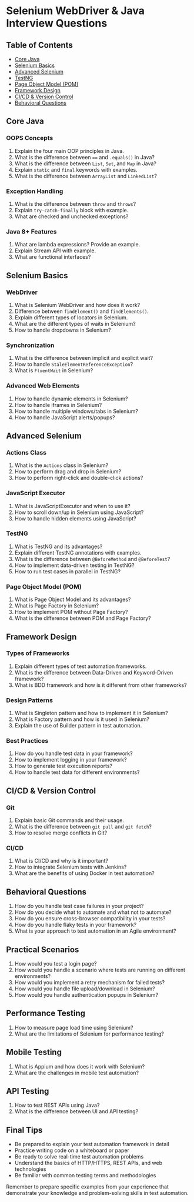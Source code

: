 # Selenium WebDriver & Java Interview Questions

## Table of Contents
- [Core Java](#core-java)
- [Selenium Basics](#selenium-basics)
- [Advanced Selenium](#advanced-selenium)
- [TestNG](#testng)
- [Page Object Model (POM)](#page-object-model-pom)
- [Framework Design](#framework-design)
- [CI/CD & Version Control](#cicd--version-control)
- [Behavioral Questions](#behavioral-questions)

## Core Java

### OOPS Concepts
1. Explain the four main OOP principles in Java.
2. What is the difference between `==` and `.equals()` in Java?
3. What is the difference between `List`, `Set`, and `Map` in Java?
4. Explain `static` and `final` keywords with examples.
5. What is the difference between `ArrayList` and `LinkedList`?

### Exception Handling
1. What is the difference between `throw` and `throws`?
2. Explain `try-catch-finally` block with example.
3. What are checked and unchecked exceptions?

### Java 8+ Features
1. What are lambda expressions? Provide an example.
2. Explain Stream API with example.
3. What are functional interfaces?

## Selenium Basics

### WebDriver
1. What is Selenium WebDriver and how does it work?
2. Difference between `findElement()` and `findElements()`.
3. Explain different types of locators in Selenium.
4. What are the different types of waits in Selenium?
5. How to handle dropdowns in Selenium?

### Synchronization
1. What is the difference between implicit and explicit wait?
2. How to handle `StaleElementReferenceException`?
3. What is `FluentWait` in Selenium?

### Advanced Web Elements
1. How to handle dynamic elements in Selenium?
2. How to handle iframes in Selenium?
3. How to handle multiple windows/tabs in Selenium?
4. How to handle JavaScript alerts/popups?

## Advanced Selenium

### Actions Class
1. What is the `Actions` class in Selenium?
2. How to perform drag and drop in Selenium?
3. How to perform right-click and double-click actions?

### JavaScript Executor
1. What is JavaScriptExecutor and when to use it?
2. How to scroll down/up in Selenium using JavaScript?
3. How to handle hidden elements using JavaScript?

### TestNG
1. What is TestNG and its advantages?
2. Explain different TestNG annotations with examples.
3. What is the difference between `@BeforeMethod` and `@BeforeTest`?
4. How to implement data-driven testing in TestNG?
5. How to run test cases in parallel in TestNG?

### Page Object Model (POM)
1. What is Page Object Model and its advantages?
2. What is Page Factory in Selenium?
3. How to implement POM without Page Factory?
4. What is the difference between POM and Page Factory?

## Framework Design

### Types of Frameworks
1. Explain different types of test automation frameworks.
2. What is the difference between Data-Driven and Keyword-Driven framework?
3. What is BDD framework and how is it different from other frameworks?

### Design Patterns
1. What is Singleton pattern and how to implement it in Selenium?
2. What is Factory pattern and how is it used in Selenium?
3. Explain the use of Builder pattern in test automation.

### Best Practices
1. How do you handle test data in your framework?
2. How to implement logging in your framework?
3. How to generate test execution reports?
4. How to handle test data for different environments?

## CI/CD & Version Control

### Git
1. Explain basic Git commands and their usage.
2. What is the difference between `git pull` and `git fetch`?
3. How to resolve merge conflicts in Git?

### CI/CD
1. What is CI/CD and why is it important?
2. How to integrate Selenium tests with Jenkins?
3. What are the benefits of using Docker in test automation?

## Behavioral Questions
1. How do you handle test case failures in your project?
2. How do you decide what to automate and what not to automate?
3. How do you ensure cross-browser compatibility in your tests?
4. How do you handle flaky tests in your framework?
5. What is your approach to test automation in an Agile environment?

## Practical Scenarios
1. How would you test a login page?
2. How would you handle a scenario where tests are running on different environments?
3. How would you implement a retry mechanism for failed tests?
4. How would you handle file upload/download in Selenium?
5. How would you handle authentication popups in Selenium?

## Performance Testing
1. How to measure page load time using Selenium?
2. What are the limitations of Selenium for performance testing?

## Mobile Testing
1. What is Appium and how does it work with Selenium?
2. What are the challenges in mobile test automation?

## API Testing
1. How to test REST APIs using Java?
2. What is the difference between UI and API testing?

## Final Tips
- Be prepared to explain your test automation framework in detail
- Practice writing code on a whiteboard or paper
- Be ready to solve real-time test automation problems
- Understand the basics of HTTP/HTTPS, REST APIs, and web technologies
- Be familiar with common testing terms and methodologies

Remember to prepare specific examples from your experience that demonstrate your knowledge and problem-solving skills in test automation.
